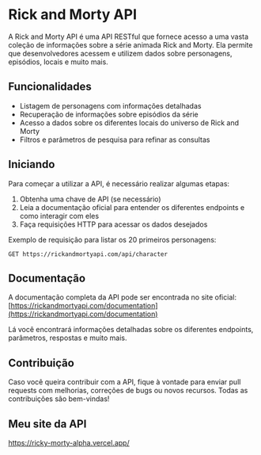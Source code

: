 # Rick and Morty API

A Rick and Morty API é uma API RESTful que fornece acesso a uma vasta coleção de informações sobre a série animada Rick and Morty. Ela permite que desenvolvedores acessem e utilizem dados sobre personagens, episódios, locais e muito mais.

## Funcionalidades

- Listagem de personagens com informações detalhadas
- Recuperação de informações sobre episódios da série
- Acesso a dados sobre os diferentes locais do universo de Rick and Morty
- Filtros e parâmetros de pesquisa para refinar as consultas

## Iniciando

Para começar a utilizar a API, é necessário realizar algumas etapas:

1. Obtenha uma chave de API (se necessário)
2. Leia a documentação oficial para entender os diferentes endpoints e como interagir com eles
3. Faça requisições HTTP para acessar os dados desejados

Exemplo de requisição para listar os 20 primeiros personagens:

```
GET https://rickandmortyapi.com/api/character
```

## Documentação

A documentação completa da API pode ser encontrada no site oficial: [https://rickandmortyapi.com/documentation](https://rickandmortyapi.com/documentation)

Lá você encontrará informações detalhadas sobre os diferentes endpoints, parâmetros, respostas e muito mais.

## Contribuição

Caso você queira contribuir com a API, fique à vontade para enviar pull requests com melhorias, correções de bugs ou novos recursos. Todas as contribuições são bem-vindas!

## Meu site da API

https://ricky-morty-alpha.vercel.app/
